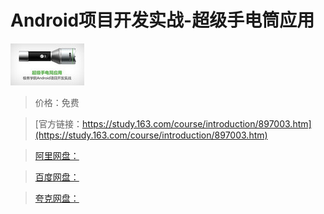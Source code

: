 # Android项目开发实战-超级手电筒应用

![img](../../../assets/study163/free/6608876322515883345.jpg)

> 价格：免费

> [官方链接：https://study.163.com/course/introduction/897003.htm](https://study.163.com/course/introduction/897003.htm)

> [阿里网盘：]()

> [百度网盘：]()

> [夸克网盘：]()
